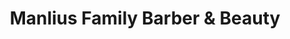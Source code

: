 ---
title: "Manlius Family Barber & Beauty"
url: /manlius/manlius-family-barber-und-beauty/
shop: Friseur
---
